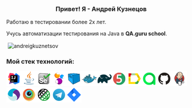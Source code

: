 <h3 align='center'> Привет! Я - Андрей Кузнецов </h3>

Работаю в тестировании более 2х лет.

Учусь автоматизации тестирования на Java в **QA.guru school**.

<p>&nbsp;<img align="center" src="https://github-readme-stats.vercel.app/api?username=andreigkuznetsov&theme=buefy&show_icons=true&locale=ru" alt="andreigkuznetsov" /></p>

### Мой стек технологий:
![Intelij_IDEA](img/Intelij_IDEA.png)![Java](img/Java.png)![Selenium](img/Selenium.png)![Selenide](img/Selenide.png)![Selenoid](img/Selenoid.png)![Docker](img/Docker.png)![Gradle](img/Gradle.png)![JUnit5](img/JUnit5.png)![Allure Report](img/Allure_Report.png)![AllureTestOps](img/AllureTestOps.png)![Github](img/Github.png)![Jenkins](img/Jenkins.png)![Appium](img/Appium.png)![Browserstack](img/Browserstack.png)![Rest-Assured](img/Rest-Assured.png)![Telegram](img/Telegram.png)![Jira](img/Jira.png)

<!--
**andreigkuznetsov/andreigkuznetsov** is a ✨ _special_ ✨ repository because its `README.md` (this file) appears on your GitHub profile.

Here are some ideas to get you started:

- 🔭 I’m currently working on ...
- 🌱 I’m currently learning ...
- 👯 I’m looking to collaborate on ...
- 🤔 I’m looking for help with ...
- 💬 Ask me about ...
- 📫 How to reach me: ...
- 😄 Pronouns: ...
- ⚡ Fun fact: ...
-->

